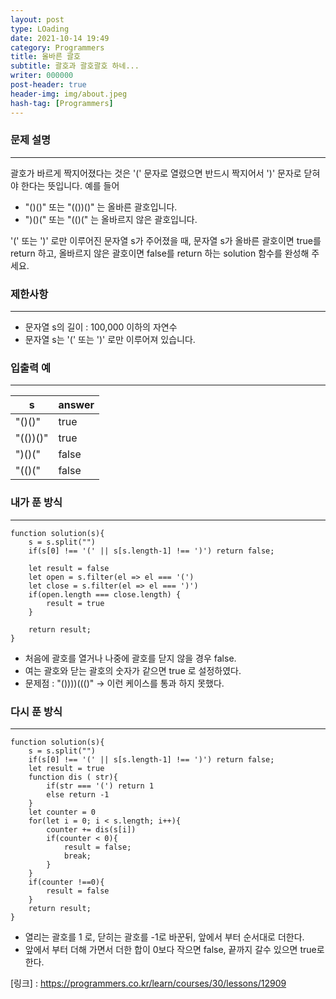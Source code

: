 ```yaml
---
layout: post
type: LOading
date: 2021-10-14 19:49
category: Programmers
title: 올바른 괄호
subtitle: 괄호과 괄호괄호 하네...
writer: 000000
post-header: true
header-img: img/about.jpeg
hash-tag: [Programmers]
---
```


### **문제 설명**

------

괄호가 바르게 짝지어졌다는 것은 '(' 문자로 열렸으면 반드시 짝지어서 ')' 문자로 닫혀야 한다는 뜻입니다. 예를 들어

- "()()" 또는 "(())()" 는 올바른 괄호입니다.
- ")()(" 또는 "(()(" 는 올바르지 않은 괄호입니다.

'(' 또는 ')' 로만 이루어진 문자열 s가 주어졌을 때, 문자열 s가 올바른 괄호이면 true를 return 하고, 올바르지 않은 괄호이면 false를 return 하는 solution 함수를 완성해 주세요.

### 제한사항

------

- 문자열 s의 길이 : 100,000 이하의 자연수
- 문자열 s는 '(' 또는 ')' 로만 이루어져 있습니다.

### 입출력 예

------

| s        | answer |
| -------- | ------ |
| "()()"   | true   |
| "(())()" | true   |
| ")()("   | false  |
| "(()("   | false  |



### 내가 푼 방식

------

```tsx
function solution(s){
    s = s.split("")
    if(s[0] !== '(' || s[s.length-1] !== ')') return false;
    
    let result = false
    let open = s.filter(el => el === '(')
    let close = s.filter(el => el === ')')
    if(open.length === close.length) {
        result = true
    }
    
    return result;
}
```

- 처음에 괄호를 열거나 나중에 괄호를 닫지 않을 경우 false.
- 여는 괄호와 닫는 괄호의 숫자가 같으면 true 로 설정하였다.
- 문제점 : "())))((()" → 이런 케이스를 통과 하지 못했다.

### 다시 푼 방식

------

```tsx
function solution(s){
    s = s.split("")
    if(s[0] !== '(' || s[s.length-1] !== ')') return false;
    let result = true
    function dis ( str){
        if(str === '(') return 1
        else return -1
    }
    let counter = 0
    for(let i = 0; i < s.length; i++){
        counter += dis(s[i])
        if(counter < 0){
            result = false;
            break;
        }
    }
    if(counter !==0){
        result = false
    }
    return result;
}
```

- 열리는 괄호를 1 로, 닫히는 괄호를 -1로 바꾼뒤, 앞에서 부터 순서대로 더한다.
- 앞에서 부터 더해 가면서 더한 합이 0보다 작으면 false, 끝까지 갈수 있으면 true로 한다.

[링크] : https://programmers.co.kr/learn/courses/30/lessons/12909
